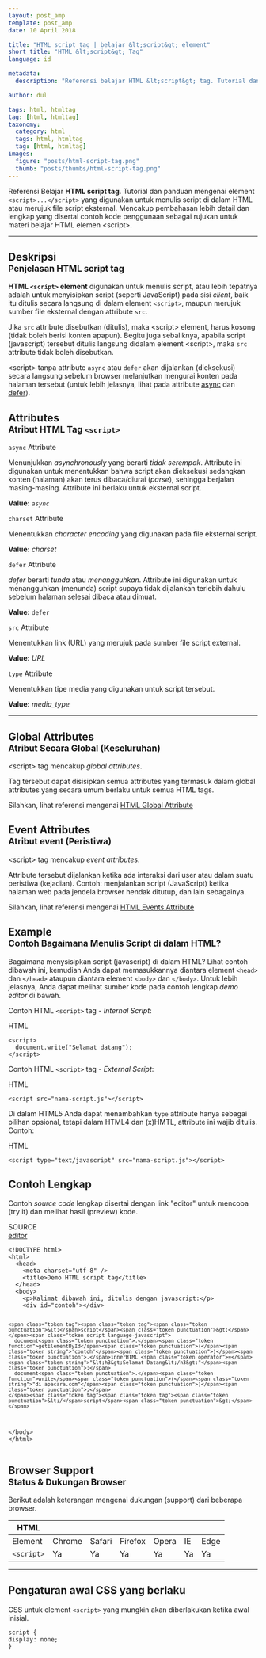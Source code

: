 ```yaml
---
layout: post_amp
template: post_amp
date: 10 April 2018

title: "HTML script tag | belajar &lt;script&gt; element"
short_title: "HTML &lt;script&gt; Tag"
language: id

metadata:
  description: "Referensi belajar HTML &lt;script&gt; tag. Tutorial dan panduan mengenai element &lt;script&gt;&lt;/script&gt;, penjelasan dengan contoh kode penggunaan sebagai referensi belajar HTML &lt;script&gt;"

author: dul

tags: html, htmltag
tag: [html, htmltag]
taxonomy:
  category: html
  tags: html, htmltag
  tag: [html, htmltag]
images:
  figure: "posts/html-script-tag.png"
  thumb: "posts/thumbs/html-script-tag.png"
---
```

<p class="text-muted">
    Referensi Belajar <strong>HTML script tag</strong>. Tutorial dan panduan mengenai element <code>&lt;script&gt;...&lt;/script&gt;</code> yang digunakan untuk menulis script di dalam HTML atau merujuk file script eksternal. Mencakup pembahasan lebih detail dan lengkap yang disertai contoh kode penggunaan sebagai rujukan untuk materi belajar HTML <span lang="id">elemen</span> &lt;script&gt;.
</p>
<hr class="uk-article-divider">

<h2 class="title-sub bd-danger bd-left bd-left-only">Deskripsi <br>
    <small>Penjelasan HTML <span class="html-tag">script</span> tag</small>
</h2>
<p>
  <strong>HTML <code>&lt;script&gt;</code> element</strong> digunakan untuk menulis script, atau lebih tepatnya adalah untuk menyisipkan script (seperti JavaScript) pada sisi <em>client</em>, baik itu ditulis secara langsung di dalam element <code>&lt;script&gt;</code>, maupun merujuk sumber file eksternal dengan attribute <code>src</code>.
</p>
<p>Jika <code>src</code> attribute disebutkan (ditulis), maka &lt;script&gt; element, harus kosong (tidak boleh berisi konten apapun). Begitu juga sebaliknya, apabila script (javascript) tersebut ditulis langsung didalam element &lt;script&gt;, maka <code>src</code> attribute tidak boleh disebutkan.</p>
<p>&lt;script&gt; tanpa attribute <code>async</code> atau <code>defer</code> akan dijalankan (dieksekusi) secara langsung sebelum browser melanjutkan mengurai konten pada halaman tersebut (untuk lebih jelasnya, lihat pada attribute <a href="#async">async</a> dan <a href="#defer">defer</a>).</p>

<h2 class="title-sub bd-danger bd-left bd-left-only">Attributes <br>
<small>Atribut HTML Tag <code>&lt;script&gt;</code></small>
</h2>
<!-- ATTRIBUTES -->
<div class="icard bg-gr3 bd-primary bd-top bd-top-only">
<div class="icard-heading clearfix co-wh bg-gr2">
<div class="icard-bar">
  <div class="icard-bar-left pull-left">
   <span><code>async</code></span> <span class="co-gr">Attribute</span>
  </div>
</div>
</div>
<div class="icard-body icode itheme">
<p>Menunjukkan <i>asynchronously</i> yang berarti <i>tidak serempak</i>. Attribute ini digunakan untuk menentukkan bahwa script akan dieksekusi sedangkan konten (halaman) akan terus dibaca/diurai (<i>parse</i>), sehingga berjalan masing-masing. Attribute ini berlaku untuk eksternal script.</p>
<div class="bg-gr2 p-space-h">
  <p><strong>Value:</strong> <code><i>async</i></code></p>
</div>
</div>
</div>
<!-- ATTRIBUTES -->
<div class="icard bg-gr3 bd-primary bd-top bd-top-only">
<div class="icard-heading clearfix co-wh bg-gr2">
<div class="icard-bar">
  <div class="icard-bar-left pull-left">
   <span><code>charset</code></span> <span class="co-gr">Attribute</span>
  </div>
</div>
</div>
<div class="icard-body icode itheme">
<p>Menentukkan <i>character encoding</i> yang digunakan pada file eksternal script.</p>
<div class="bg-gr2 p-space-h">
  <p><strong>Value:</strong> <i>charset</i></p>
</div>
</div>
</div>
<!-- ATTRIBUTES -->
<div class="icard bg-gr3 bd-primary bd-top bd-top-only">
<div class="icard-heading clearfix co-wh bg-gr2">
<div class="icard-bar">
  <div class="icard-bar-left pull-left">
   <span><code>defer</code></span> <span class="co-gr">Attribute</span>
  </div>
</div>
</div>
<div class="icard-body icode itheme">
<p><i>defer</i> berarti <i>tunda</i> atau <i>menangguhkan</i>. Attribute ini digunakan untuk menangguhkan (menunda) script supaya tidak dijalankan terlebih dahulu sebelum halaman selesai dibaca atau dimuat.</p>
<div class="bg-gr2 p-space-h">
  <p><strong>Value:</strong> <code>defer</code></p>
</div>
</div>
</div>
<!-- ATTRIBUTES -->
<div class="icard bg-gr3 bd-primary bd-top bd-top-only">
<div class="icard-heading clearfix co-wh bg-gr2">
<div class="icard-bar">
  <div class="icard-bar-left pull-left">
   <span><code>src</code></span> <span class="co-gr">Attribute</span>
  </div>
</div>
</div>
<div class="icard-body icode itheme">
<p>Menentukkan link (URL) yang merujuk pada sumber file script external.</p>
<div class="bg-gr2 p-space-h">
  <p><strong>Value:</strong> <i>URL</i></p>
</div>
</div>
</div>
<!-- ATTRIBUTES -->
<div class="icard bg-gr3 bd-primary bd-top bd-top-only">
<div class="icard-heading clearfix co-wh bg-gr2">
<div class="icard-bar">
  <div class="icard-bar-left pull-left">
   <span><code>type</code></span> <span class="co-gr">Attribute</span>
  </div>
</div>
</div>
<div class="icard-body icode itheme">
<p>Menentukkan tipe media yang digunakan untuk script tersebut.</p>
<div class="bg-gr2 p-space-h">
  <p><strong>Value:</strong> <i>media_type</i></p>
</div>
</div>
</div>


<hr class="uk-article-divider">
<!-- Global Attributes -->
<section id="global-attribute">
  <h2 class="title-sub bd-danger bd-left bd-left-only">Global Attributes <br>
    <small>Atribut Secara Global (Keseluruhan)</small>
  </h2>
  <div class="">
    <p>&lt;script&gt; tag mencakup <em>global attributes</em>.</p>
    <div class="collapse-global uk-hidden" aria-hidden="true">
      <p>Tag tersebut dapat disisipkan semua attributes yang termasuk dalam global attributes yang secara umum berlaku untuk semua HTML tags.</p>
      <div class="footer-callout info">
        <p>Silahkan, lihat referensi mengenai <a href="/tutorial/html/html-global-attribute.html">HTML Global Attribute</a></p>
      </div>
    </div>
  </div>
</section>

<!-- Event Attributes -->
<section>
  <h2 class="title-sub bd-danger bd-left bd-left-only">Event Attributes <br>
    <small>Atribut event  (Peristiwa)</small>
  </h2>
  <div class="dul-callout dul-callout-warning">
    <p>&lt;script&gt; tag mencakup <em>event attributes</em>. </p>
    <div>
      <p>Attribute tersebut dijalankan ketika ada interaksi dari user atau dalam suatu peristiwa (kejadian). Contoh: menjalankan script (JavaScript) ketika halaman web pada jendela browser hendak ditutup, dan lain sebagainya.</p>
      <div class="footer-callout warning">
        <p>Silahkan, lihat referensi mengenai <a href="/tutorial/html/html-event-attribute.html">HTML Events Attribute</a></p>
      </div>
    </div>
  </div>
</section>

<!-- Example -->
<section id="example">
  <h2 class="title-sub bd-danger bd-left bd-left-only">Example<br>
    <small>Contoh Bagaimana Menulis Script di dalam HTML?</small>
  </h2>
  <p>Bagaimana menysisipkan script (javascript) di dalam HTML? Lihat contoh dibawah ini, kemudian Anda dapat memasukkannya diantara element <code>&lt;head&gt;</code> dan <code>&lt;/head&gt;</code> ataupun diantara element <code>&lt;body&gt;</code> dan <code>&lt;/body&gt;</code>. Untuk lebih jelasnya, Anda dapat melihat sumber kode pada contoh lengkap <em>demo editor</em> di bawah.</p>
  <div class="dul-block">
  <p>Contoh HTML <code>&lt;script&gt;</code> tag - <em>Internal Script</em>: </p>
<!-- HTML Code Example -->
<div class="icard">
<div class="icard-heading clearfix co-wh bg-pi2">
<div class="icard-bar">
  <div class="icard-bar-left pull-left">
    <i class="fa fa-html5" aria-hidden="true"></i>
    <span>HTML</span>
  </div>
  
</div>
</div>
<div class="icard-body icode itheme">
<pre class="prettyprint linenums line-numbers highlight language-markup"><code data-language="html" class="html  language-markup"><span class="token tag"><span class="token tag"><span class="token punctuation">&lt;</span>script</span><span class="token punctuation">&gt;</span></span><span class="token script language-javascript">
  document<span class="token punctuation">.</span><span class="token function">write</span><span class="token punctuation">(</span><span class="token string">"Selamat datang"</span><span class="token punctuation">)</span><span class="token punctuation">;</span>
</span><span class="token tag"><span class="token tag"><span class="token punctuation">&lt;/</span>script</span><span class="token punctuation">&gt;</span></span><span aria-hidden="true" class="line-numbers-rows"><span></span><span></span><span></span></span></code>
</pre>
</div>
</div>
  </div>
  <div class="dul-block">
  <p>Contoh HTML <code>&lt;script&gt;</code> tag - <em>External Script</em>: </p>
<!-- HTML Code Example -->
<div class="icard">
<div class="icard-heading clearfix co-wh bg-pi2">
<div class="icard-bar">
  <div class="icard-bar-left pull-left">
    <i class="fa fa-html5" aria-hidden="true"></i>
    <span>HTML</span>
  </div>
  
</div>
</div>
<div class="icard-body icode itheme">
<pre class="prettyprint highlight language-markup"><code data-language="html" class="html  language-markup"><span class="token tag"><span class="token tag"><span class="token punctuation">&lt;</span>script</span> <span class="token attr-name">src</span><span class="token attr-value"><span class="token punctuation">=</span><span class="token punctuation">"</span>nama-script.js<span class="token punctuation">"</span></span><span class="token punctuation">&gt;</span></span><span class="token script language-javascript"></span><span class="token tag"><span class="token tag"><span class="token punctuation">&lt;/</span>script</span><span class="token punctuation">&gt;</span></span></code>
</pre>
</div>
</div>
  </div>
  <p>Di dalam HTML5 Anda dapat menambahkan <code>type</code> attribute hanya sebagai pilihan opsional, tetapi dalam HTML4 dan (x)HMTL, attribute ini wajib ditulis. Contoh:</p>
  <div class="dul-block">
<!-- HTML Code Example -->
<div class="icard">
<div class="icard-heading clearfix co-wh bg-pi2">
<div class="icard-bar">
  <div class="icard-bar-left pull-left">
    <i class="fa fa-html5" aria-hidden="true"></i>
    <span>HTML</span>
  </div>
  
</div>
</div>
<div class="icard-body icode itheme">
<pre class="prettyprint highlight language-markup"><code data-language="html" class="html  language-markup"><span class="token tag"><span class="token tag"><span class="token punctuation">&lt;</span>script</span> <span class="token attr-name">type</span><span class="token attr-value"><span class="token punctuation">=</span><span class="token punctuation">"</span>text/javascript<span class="token punctuation">"</span></span> <span class="token attr-name">src</span><span class="token attr-value"><span class="token punctuation">=</span><span class="token punctuation">"</span>nama-script.js<span class="token punctuation">"</span></span><span class="token punctuation">&gt;</span></span><span class="token script language-javascript"></span><span class="token tag"><span class="token tag"><span class="token punctuation">&lt;/</span>script</span><span class="token punctuation">&gt;</span></span></code>
</pre>
</div>
</div>
  </div>
</section>
<h2 class="title-sub bd-danger bd-left bd-left-only">Contoh Lengkap
</h2>
<p>Contoh <em>source code</em> lengkap disertai dengan link  &quot;editor&quot; untuk mencoba (try it) dan melihat hasil (preview) kode.</p>
<div class="icard">
<div class="icard-heading clearfix co-wh bg-pi2">
<div class="icard-bar">
  <div class="icard-bar-left pull-left">
    <i class="fa fa-html5" aria-hidden="true"></i>
    <span>SOURCE</span>
  </div>
  <div class="icard-bar-right pull-right">
    <a href="/example/html/tag/script.html" target="_blank"><span>editor</span><i class="fa fa-external-link"></i></a>
  </div>
</div>
</div>
<div class="icard-body icode itheme bg-gr3">
<pre class="prettyprint highlight max-height language-markup"><code data-language="html" class="inline  language-markup"><span class="token doctype">&lt;!DOCTYPE html&gt;</span>
<span class="token tag"><span class="token tag"><span class="token punctuation">&lt;</span>html</span><span class="token punctuation">&gt;</span></span>
  <span class="token tag"><span class="token tag"><span class="token punctuation">&lt;</span>head</span><span class="token punctuation">&gt;</span></span>
    <span class="token tag"><span class="token tag"><span class="token punctuation">&lt;</span>meta</span> <span class="token attr-name">charset</span><span class="token attr-value"><span class="token punctuation">=</span><span class="token punctuation">"</span>utf-8<span class="token punctuation">"</span></span> <span class="token punctuation">/&gt;</span></span>
    <span class="token tag"><span class="token tag"><span class="token punctuation">&lt;</span>title</span><span class="token punctuation">&gt;</span></span>Demo HTML script tag<span class="token tag"><span class="token tag"><span class="token punctuation">&lt;/</span>title</span><span class="token punctuation">&gt;</span></span>
  <span class="token tag"><span class="token tag"><span class="token punctuation">&lt;/</span>head</span><span class="token punctuation">&gt;</span></span>
  <span class="token tag"><span class="token tag"><span class="token punctuation">&lt;</span>body</span><span class="token punctuation">&gt;</span></span>
    <span class="token tag"><span class="token tag"><span class="token punctuation">&lt;</span>p</span><span class="token punctuation">&gt;</span></span>Kalimat dibawah ini, ditulis dengan javascript:<span class="token tag"><span class="token tag"><span class="token punctuation">&lt;/</span>p</span><span class="token punctuation">&gt;</span></span>
    <span class="token tag"><span class="token tag"><span class="token punctuation">&lt;</span>div</span> <span class="token attr-name">id</span><span class="token attr-value"><span class="token punctuation">=</span><span class="token punctuation">"</span>contoh<span class="token punctuation">"</span></span><span class="token punctuation">&gt;</span></span><span class="token tag"><span class="token tag"><span class="token punctuation">&lt;/</span>div</span><span class="token punctuation">&gt;</span></span>

    <span class="token tag"><span class="token tag"><span class="token punctuation">&lt;</span>script</span><span class="token punctuation">&gt;</span></span><span class="token script language-javascript">
      document<span class="token punctuation">.</span><span class="token function">getElementById</span><span class="token punctuation">(</span><span class="token string">'contoh'</span><span class="token punctuation">)</span><span class="token punctuation">.</span>innerHTML <span class="token operator">=</span> <span class="token string">"&lt;h3&gt;Selamat Datang&lt;/h3&gt;"</span><span class="token punctuation">;</span>
      document<span class="token punctuation">.</span><span class="token function">write</span><span class="token punctuation">(</span><span class="token string">"di apacara.com"</span><span class="token punctuation">)</span><span class="token punctuation">;</span>
    </span><span class="token tag"><span class="token tag"><span class="token punctuation">&lt;/</span>script</span><span class="token punctuation">&gt;</span></span>
  <span class="token tag"><span class="token tag"><span class="token punctuation">&lt;/</span>body</span><span class="token punctuation">&gt;</span></span>
<span class="token tag"><span class="token tag"><span class="token punctuation">&lt;/</span>html</span><span class="token punctuation">&gt;</span></span></code>
</pre>
</div>
</div>
<!-- Article Aside -->

<!-- Browser Support -->
<aside id="browser">
<h2 class="title-sub bd-danger bd-left bd-left-only">Browser Support <br>
  <small>Status &amp; Dukungan Browser </small>
</h2>
<p>Berikut adalah keterangan mengenai dukungan (support) dari beberapa browser.</p>
<div class="table-responsive uk-overflow-container">
  <table class="table uk-table uk-text-nowrap full-width">
        <thead>
          <tr>
            <th>HTML</th>
            <th title="Chrome"><i class="fa fa-chrome fa fa-lg"></i></th>
            <th title="Safari"><i class="fa fa-safari fa fa-lg"></i></th>
            <th title="Firefox"><i class="fa fa-firefox fa fa-lg"></i></th>
            <th title="Opera"><i class="fa fa-opera fa fa-lg"></i></th>
            <th title="Internet Explorer"><i class="fa fa-internet-explorer fa fa-lg"></i></th>
            <th title="Edge"><i class="fa fa-edge fa fa-lg"></i></th>
          </tr>
        </thead>
        <tbody>
          <tr>
            <td>Element</td>
            <td>Chrome</td>
            <td>Safari</td>
            <td>Firefox</td>
            <td>Opera</td>
            <td>IE</td>
            <td>Edge</td>
          </tr>
          <tr>
            <td><code>&lt;script&gt;</code></td>
            <td class="success">Ya</td>
            <td class="success">Ya</td>
            <td class="success">Ya</td>
            <td class="success">Ya</td>
            <td class="success">Ya</td>
            <td class="success">Ya</td>
          </tr>
        </tbody>
  </table>
</div>

<hr class="uk-article-divider">
<!-- Default CSS -->
<div class="dul-block">
  <h2 class="title-sub bd-danger bd-left bd-left-only">Pengaturan awal CSS yang berlaku&nbsp;</h2>
  <p>CSS untuk element <code>&lt;script&gt;</code> yang mungkin akan diberlakukan ketika awal inisial.</p>
  <div class="icode itheme css">
<pre class="prettyprint highlight language-css"><code data-language="css" class=" inline language-css"><span class="token selector">script</span> <span class="token punctuation">{</span>
<span class="token property">display</span><span class="token punctuation">:</span> none<span class="token punctuation">;</span>
<span class="token punctuation">}</span></code></pre>
</div>
</div>

</aside>